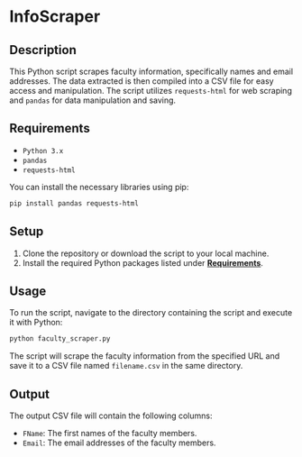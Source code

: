 
# InfoScraper

## Description
This Python script scrapes faculty information, specifically names and email addresses. The data extracted is then compiled into a CSV file for easy access and manipulation. The script utilizes `requests-html` for web scraping and `pandas` for data manipulation and saving.

## Requirements
- `Python 3.x`
- `pandas`
- `requests-html`

You can install the necessary libraries using pip:

```bash
pip install pandas requests-html
```

## Setup
1. Clone the repository or download the script to your local machine.
3. Install the required Python packages listed under [**Requirements**](#requirements).

## Usage
To run the script, navigate to the directory containing the script and execute it with Python:

```bash
python faculty_scraper.py
```

The script will scrape the faculty information from the specified URL and save it to a CSV file named `filename.csv` in the same directory.

## Output
The output CSV file will contain the following columns:
- `FName`: The first names of the faculty members.
- `Email`: The email addresses of the faculty members.
